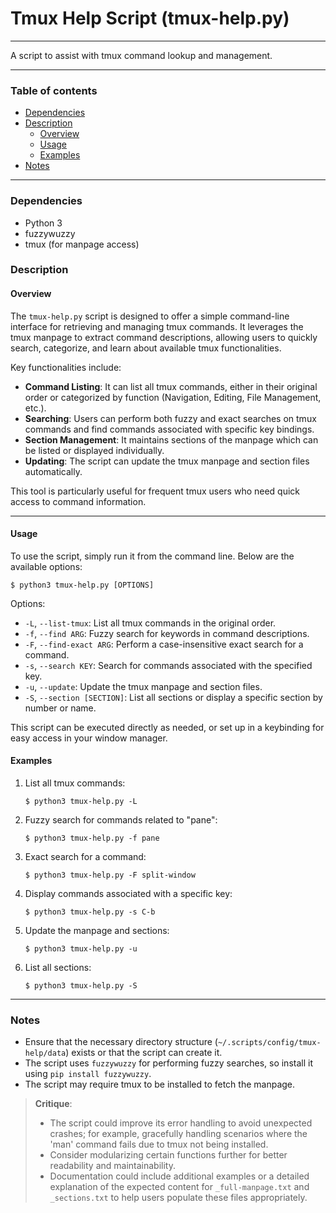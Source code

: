 # Tmux Help Script (tmux-help.py)

---

A script to assist with tmux command lookup and management.

---

### Table of contents

- [Dependencies](#dependencies)
- [Description](#description)
    - [Overview](#overview)
    - [Usage](#usage)
    - [Examples](#examples)
- [Notes](#notes)

---

<a name="dependencies" />

### Dependencies

- Python 3
- fuzzywuzzy
- tmux (for manpage access)

<a name="description" />

### Description

<a name="overview" />

#### Overview

The `tmux-help.py` script is designed to offer a simple command-line interface for retrieving and managing tmux commands. It leverages the tmux manpage to extract command descriptions, allowing users to quickly search, categorize, and learn about available tmux functionalities.

Key functionalities include:
- **Command Listing**: It can list all tmux commands, either in their original order or categorized by function (Navigation, Editing, File Management, etc.).
- **Searching**: Users can perform both fuzzy and exact searches on tmux commands and find commands associated with specific key bindings.
- **Section Management**: It maintains sections of the manpage which can be listed or displayed individually.
- **Updating**: The script can update the tmux manpage and section files automatically.

This tool is particularly useful for frequent tmux users who need quick access to command information.

---

<a name="usage" />

#### Usage

To use the script, simply run it from the command line. Below are the available options:

```
$ python3 tmux-help.py [OPTIONS]
```

Options:
- `-L`, `--list-tmux`: List all tmux commands in the original order.
- `-f`, `--find ARG`: Fuzzy search for keywords in command descriptions.
- `-F`, `--find-exact ARG`: Perform a case-insensitive exact search for a command.
- `-s`, `--search KEY`: Search for commands associated with the specified key.
- `-u`, `--update`: Update the tmux manpage and section files.
- `-S`, `--section [SECTION]`: List all sections or display a specific section by number or name.

This script can be executed directly as needed, or set up in a keybinding for easy access in your window manager.

<a name="examples" />

#### Examples

1. List all tmux commands:
   ```
   $ python3 tmux-help.py -L
   ```

2. Fuzzy search for commands related to "pane":
   ```
   $ python3 tmux-help.py -f pane
   ```

3. Exact search for a command:
   ```
   $ python3 tmux-help.py -F split-window
   ```

4. Display commands associated with a specific key:
   ```
   $ python3 tmux-help.py -s C-b
   ```

5. Update the manpage and sections:
   ```
   $ python3 tmux-help.py -u
   ```

6. List all sections:
   ```
   $ python3 tmux-help.py -S
   ```

---

<a name="notes" />

### Notes

- Ensure that the necessary directory structure (`~/.scripts/config/tmux-help/data`) exists or that the script can create it.
- The script uses `fuzzywuzzy` for performing fuzzy searches, so install it using `pip install fuzzywuzzy`.
- The script may require tmux to be installed to fetch the manpage.

> **Critique**: 
> - The script could improve its error handling to avoid unexpected crashes; for example, gracefully handling scenarios where the 'man' command fails due to tmux not being installed. 
> - Consider modularizing certain functions further for better readability and maintainability.
> - Documentation could include additional examples or a detailed explanation of the expected content for `_full-manpage.txt` and `_sections.txt` to help users populate these files appropriately.